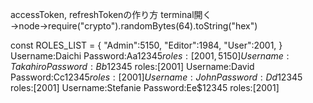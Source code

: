 accessToken, refreshTokenの作り方
terminal開く→node→require("crypto").randomBytes(64).toString("hex")


const ROLES_LIST = {
  "Admin":5150,
  "Editor":1984,
  "User":2001,
}
Username:Daichi Password:Aa$12345 roles:[2001, 5150]
Username:Takahiro Password:Bb$12345 roles:[2001]
Username:David Password:Cc$12345 roles:[2001]
Username:John Password:Dd$12345 roles:[2001]
Username:Stefanie Password:Ee$12345 roles:[2001]

